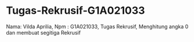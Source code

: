 # Tugas-Rekrusif-G1A021033
Nama: Vilda Aprilia, Npm : G1A021033, Tugas Rekrusif, Menghitung angka 0 dan membuat segitiga Rekrusif
